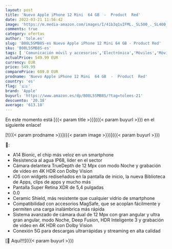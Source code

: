```yaml
---
layout: post
title: 'Nuevo Apple iPhone 12 Mini  64 GB  -  Product  Red'
date: 2022-03-21 11:56:42
image: 'https://m.media-amazon.com/images/I/41b3q1vIFML._SL500_._SL400_.jpg'
comments: true
category: ofertas
author: 'tole.es'
slug: 'B08L5SMB8S-es Nuevo Apple iPhone 12 Mini 64 GB - Product Red'
sku: 'B08L5SMB8S-es'
tags: [ 'Comunicación móvil y accesorios','Electrónica','Móviles','Móviles y smartphones libres','apple','iphone', ]
actualPrice: 549.99 EUR
currency: EUR
price: 549.99
comparePrice: 689.0 EUR
prodname: 'Nuevo Apple iPhone 12 Mini  64 GB  -  Product  Red'
country: 'es'
flag: '🇪🇸'
brand: 'Apple'
buyurl: 'https://www.amazon.es/dp/B08L5SMB8S/?tag=tolees-21'
descuento: '20.18'
average: '613.18'
---
```


En este momento está [{{< param title >}}]({{< param buyurl >}}) en el siguiente enlace!

[![{{< param prodname >}}]({{< param image >}})]({{< param buyurl >}})

🔎:

- A14 Bionic, el chip más veloz en un smartphone
- Resistencia al agua IP68, líder en el sector
- Cámara delantera TrueDepth de 12 Mpx con modo Noche y grabación de vídeo en 4K HDR con Dolby Vision
- iOS con widgets rediseñados en la pantalla de inicio, la nueva Biblioteca de Apps, clips de apps y mucho más
- Pantalla Super Retina XDR de 5,4 pulgadas
- 0.0
- Ceramic Shield, más resistente que cualquier vidrio de smartphone
- Compatibilidad con accesorios MagSafe, que se acoplan fácilmente y permiten una carga inalámbrica más rápida
- Sistema avanzado de cámara dual de 12 Mpx con gran angular y ultra gran angular, modo Noche, Deep Fusion, HDR Inteligente 3 y grabación de vídeo en 4K HDR con Dolby Vision
- Conexión 5G para descargas ultrarrápidas y streaming en alta calidad

[🛒 Aquí!!!]({{< param buyurl >}})
